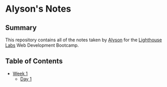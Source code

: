 # Alyson's Notes

## Summary 

This repository contains all of the notes taken by [Alyson](https://github.com/alysoncp) for the [Lighthouse Labs](https://www.lighthouselabs.ca/) Web Development Bootcamp.

## Table of Contents
* [Week 1](/Week_1)
  * [Day 1](/Week_1/Day_1)
